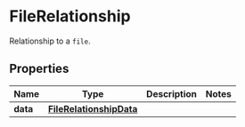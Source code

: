 

# FileRelationship

Relationship to a `file`.

## Properties

Name | Type | Description | Notes
------------ | ------------- | ------------- | -------------
**data** | [**FileRelationshipData**](FileRelationshipData.md) |  | 




